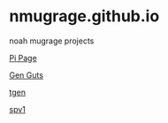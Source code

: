 # nmugrage.github.io
noah mugrage projects


[Pi Page](/pipage/index.htm)

[Gen Guts](/genguts/index.htm)

[tgen](/tgen/)

[spv1](/spv1/)

